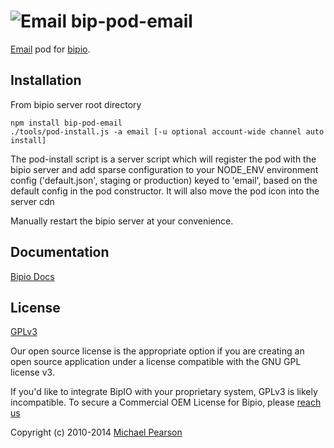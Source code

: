 ![Email](email.png) bip-pod-email
=======

[Email](http://en.wikipedia.org/wiki/Email) pod for [bipio](https://bip.io).  

## Installation

From bipio server root directory

    npm install bip-pod-email
    ./tools/pod-install.js -a email [-u optional account-wide channel auto install]

The pod-install script is a server script which will register the pod with the bipio server and add sparse
configuration to your NODE_ENV environment config ('default.json', staging or production)
keyed to 'email', based on the default config in the pod constructor.  It will also move the
pod icon into the server cdn

Manually restart the bipio server at your convenience.

## Documentation

[Bipio Docs](https://bip.io/docs/pods/email)

## License

[GPLv3](http://www.gnu.org/copyleft/gpl.html)

Our open source license is the appropriate option if you are creating an open source application under a license compatible with the GNU GPL license v3. 

If you'd like to integrate BipIO with your proprietary system, GPLv3 is likely incompatible. To secure a Commercial OEM License for Bipio, please [reach us](mailto:support@beta.bip.io)


Copyright (c) 2010-2014  [Michael Pearson](https://github.com/mjpearson)
